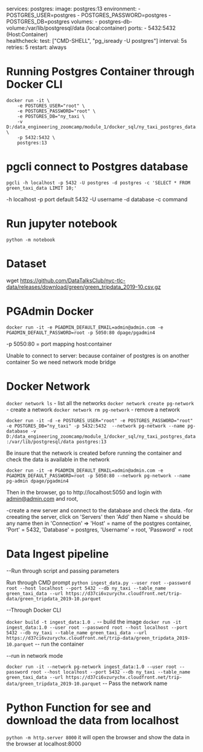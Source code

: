 services:
    postgres:
        image: postgres:13
        environment:
            - POSTGRES_USER=postgres
            - POSTGRES_PASSWORD=postgres
            - POSTGRES_DB=postgres
        volumes:
            - postgres-db-volume:/var/lib/postgresql/data (local:container)
        ports:
            - 5432:5432 (Host:Container)    
        healthcheck:
            test: ["CMD-SHELL", "pg_isready -U postgres"]
            interval: 5s
            retries: 5
        restart: always

# Running Postgres Container through Docker CLI

```
docker run -it \
    -e POSTGRES_USER="root" \
    -e POSTGRES_PASSWORD="root" \
    -e POSTGRES_DB="ny_taxi \
    -v D:/data_engineering_zoomcamp/module_1/docker_sql/ny_taxi_postgres_data:/var/lib/postgresql/data \
    -p 5432:5432 \
    postgres:13
```

# pgcli connect to Postgres database

`pgcli -h localhost -p 5432 -U postgres -d postgres -c 'SELECT * FROM green_taxi_data LIMIT 10;'`

-h localhost
-p port default 5432
-U username
-d database
-c command

# Run jupyter notebook

`python -m notebook`

# Dataset 
wget https://github.com/DataTalksClub/nyc-tlc-data/releases/download/green/green_tripdata_2019-10.csv.gz


# PGAdmin Docker 

`docker run -it -e PGADMIN_DEFAULT_EMAIL=admin@admin.com -e PGADMIN_DEFAULT_PASSWORD=root -p 5050:80 dpage/pgadmin4`

-p 5050:80 = port mapping host:container

Unable to connect to server: because container of postgres is on another container
So we need network mode bridge

# Docker Network

`docker network ls` - list all the networks
`docker network create pg-network` - create a network
`docker network rm pg-network` - remove a network

`docker run -it -d -e POSTGRES_USER="root" -e POSTGRES_PASSWORD="root" -e POSTGRES_DB="ny_taxi" -p 5432:5432  --network pg-network --name pg-database -v D:/data_engineering_zoomcamp/module_1/docker_sql/ny_taxi_postgres_data:/var/lib/postgresql/data postgres:13`

Be insure that the network is created before running the container and check the data is available in the network

`docker run -it -e PGADMIN_DEFAULT_EMAIL=admin@admin.com -e PGADMIN_DEFAULT_PASSWORD=root -p 5050:80 --network pg-network --name pg-admin dpage/pgadmin4`

Then in the browser, go to http://localhost:5050 and login with admin@admin.com and root, 

-create a new server and connect to the database and check the data.
-for creeating the server, click on 'Servers' then 'Add' 
then Name = should be any name 
then in 'Connection' => 'Host' = name of the postgres container, 
'Port' = 5432, 
'Database' = postgres, 
'Username' = root, 
'Password' = root

# Data Ingest pipeline 

--Run through script and passing parameters

Run through CMD prompt
`python ingest_data.py --user root --password root --host localhost --port 5432 --db ny_taxi --table_name green_taxi_data --url https://d37ci6vzurychx.cloudfront.net/trip-data/green_tripdata_2019-10.parquet` 

--Through Docker CLI

`docker build -t ingest_data:1.0 .` -- build the image
`docker run -it ingest_data:1.0 --user root --password root --host localhost --port 5432 --db ny_taxi --table_name green_taxi_data --url https://d37ci6vzurychx.cloudfront.net/trip-data/green_tripdata_2019-10.parquet` -- run the container

--run in network mode

`docker run -it --network pg-network ingest_data:1.0 --user root --password root --host localhost --port 5432 --db ny_taxi --table_name green_taxi_data --url https://d37ci6vzurychx.cloudfront.net/trip-data/green_tripdata_2019-10.parquet` -- Pass the network name

# Python Function for see and download the data from localhost

`python -m http.server 8000`
it will open the browser and show the data in the browser at localhost:8000 
